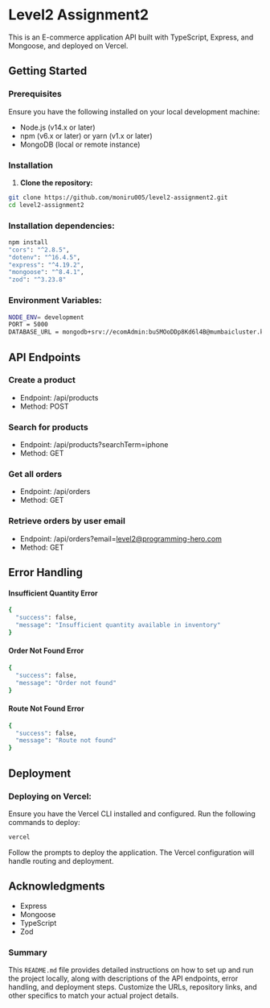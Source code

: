 # Level2 Assignment2

This is an E-commerce application API built with TypeScript, Express, and Mongoose, and deployed on Vercel.

## Getting Started

### Prerequisites

Ensure you have the following installed on your local development machine:

- Node.js (v14.x or later)
- npm (v6.x or later) or yarn (v1.x or later)
- MongoDB (local or remote instance)

### Installation

1. **Clone the repository:**

```sh
git clone https://github.com/moniru005/level2-assignment2.git
cd level2-assignment2
```

### Installation dependencies:

```sh
npm install
"cors": "^2.8.5",
"dotenv": "^16.4.5",
"express": "^4.19.2",
"mongoose": "^8.4.1",
"zod": "^3.23.8"
```

### Environment Variables:

```sh
NODE_ENV= development
PORT = 5000
DATABASE_URL = mongodb+srv://ecomAdmin:buSMOoDDp8Kd6l4B@mumbaicluster.krljslb.mongodb.net/ecom-project?retryWrites=true&w=majority&appName=MumbaiCluster
```

## API Endpoints

### Create a product

- Endpoint: /api/products
- Method: POST

### Search for products

- Endpoint: /api/products?searchTerm=iphone
- Method: GET

### Get all orders

- Endpoint: /api/orders
- Method: GET

### Retrieve orders by user email

- Endpoint: /api/orders?email=level2@programming-hero.com
- Method: GET

## Error Handling

#### Insufficient Quantity Error

```sh
{
  "success": false,
  "message": "Insufficient quantity available in inventory"
}
```

#### Order Not Found Error

```sh
{
  "success": false,
  "message": "Order not found"
}
```

#### Route Not Found Error

```sh
{
  "success": false,
  "message": "Route not found"
}
```

## Deployment

### Deploying on Vercel:

Ensure you have the Vercel CLI installed and configured. Run the following commands to deploy:

```sh
vercel
```

Follow the prompts to deploy the application. The Vercel configuration will handle routing and deployment.

## Acknowledgments

- Express
- Mongoose
- TypeScript
- Zod

### Summary

This `README.md` file provides detailed instructions on how to set up and run the project locally, along with descriptions of the API endpoints, error handling, and deployment steps. Customize the URLs, repository links, and other specifics to match your actual project details.
